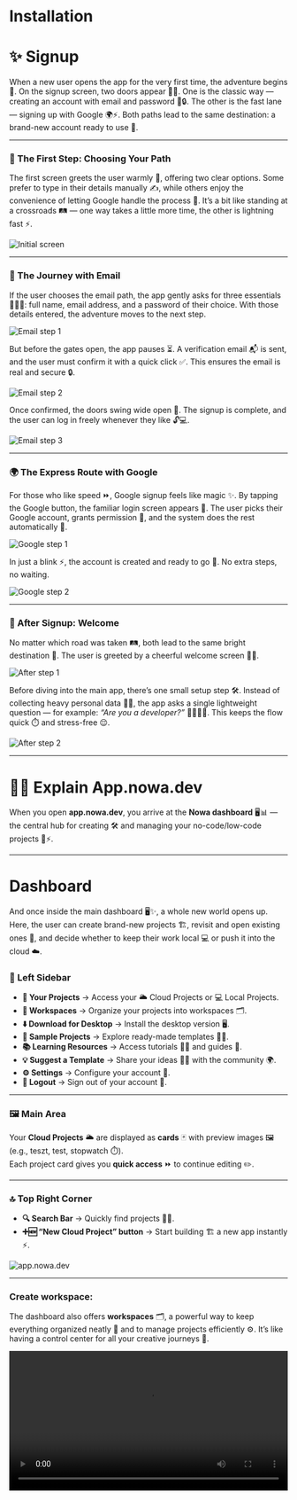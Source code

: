 # Installation  

# ✨ Signup  

When a new user opens the app for the very first time, the adventure begins 🎉. On the signup screen, two doors appear 🔑✨. One is the classic way — creating an account with email and password 📧🔒. The other is the fast lane — signing up with Google 🌍⚡. Both paths lead to the same destination: a brand-new account ready to use 🎊.  

---

### 🏁 The First Step: Choosing Your Path  

The first screen greets the user warmly 👋, offering two clear options. Some prefer to type in their details manually ✍️, while others enjoy the convenience of letting Google handle the process 🤖. It’s a bit like standing at a crossroads 🛤️ — one way takes a little more time, the other is lightning fast ⚡.  

![Initial screen](/img/signup/1.png)  

---

### 📧 The Journey with Email  

If the user chooses the email path, the app gently asks for three essentials 👤📩🔑: full name, email address, and a password of their choice. With those details entered, the adventure moves to the next step.  

![Email step 1](/img/signup/email/1.png)  

But before the gates open, the app pauses ⏳. A verification email 📬 is sent, and the user must confirm it with a quick click ✅. This ensures the email is real and secure 🔒.  

![Email step 2](/img/signup/email/2.png)  

Once confirmed, the doors swing wide open 🎉. The signup is complete, and the user can log in freely whenever they like 🔓💻.  

![Email step 3](/img/signup/email/3.png)  

---

### 🌍 The Express Route with Google  

For those who like speed ⏩, Google signup feels like magic ✨. By tapping the Google button, the familiar login screen appears 👀. The user picks their Google account, grants permission 🙌, and the system does the rest automatically 🤖.  

![Google step 1](/img/signup/google/1.png)  

In just a blink ⚡, the account is created and ready to go 🚀. No extra steps, no waiting.  

![Google step 2](/img/signup/google/2.png)  

---

### 🎉 After Signup: Welcome 

No matter which road was taken 🛤️, both lead to the same bright destination 🌟. The user is greeted by a cheerful welcome screen 👋🎊.  

![After step 1](/img/signup/after/1.png)  

Before diving into the main app, there’s one small setup step 🛠️. Instead of collecting heavy personal data 🙅‍♂️, the app asks a single lightweight question — for example: *“Are you a developer?”* 👨‍💻👩‍💻. This keeps the flow quick ⏱️ and stress-free 😌.  

![After step 2](/img/signup/after/2.png)  

---

# 🎉🚀 Explain App.nowa.dev

When you open **app.nowa.dev**, you arrive at the **Nowa dashboard** 🖥️📊 — the central hub for creating 🛠️ and managing your no-code/low-code projects 🧩⚡.  

---

# Dashboard

And once inside the main dashboard 🖥️✨, a whole new world opens up. Here, the user can create brand-new projects 🏗️, revisit and open existing ones 📂, and decide whether to keep their work local 💻 or push it into the cloud ☁️.

### 📂 Left Sidebar  
- **📁 Your Projects** → Access your 🌥️ Cloud Projects or 💻 Local Projects.  
- **👥 Workspaces** → Organize your projects into workspaces 🗂️.  
- **⬇️ Download for Desktop** → Install the desktop version 🖥️.  
- **🧪 Sample Projects** → Explore ready-made templates 📝🎨.  
- **📚 Learning Resources** → Access tutorials 🎥📖 and guides 🧭.  
- **💡 Suggest a Template** → Share your ideas 💭✨ with the community 🌍.  
- **⚙️ Settings** → Configure your account 🔧.  
- **🚪 Logout** → Sign out of your account 👋.  

---

### 🖼️ Main Area  
Your **Cloud Projects** 🌥️ are displayed as **cards** 🃏 with preview images 🖼️ (e.g., teszt, test, stopwatch ⏱️).  
Each project card gives you **quick access** ⏩ to continue editing ✏️.  

---

### 🔝 Top Right Corner  
- **🔍 Search Bar** → Quickly find projects 🏃💨.  
- **➕🆕 “New Cloud Project” button** → Start building 🏗️ a new app instantly ⚡.  

![app.nowa.dev](/img/app.png)  

---

### Create workspace:

The dashboard also offers **workspaces** 🗂️, a powerful way to keep everything organized neatly 📑 and to manage projects efficiently ⚙️. It’s like having a control center for all your creative journeys 🚀.  

<video src="/videos/getting-started/createworkspace.webm" controls width="100%" />

---

# 📂 Projects: Local or Cloud?  

Once inside, a new decision awaits ⚖️. When creating a project 🏗️, should it live on the local machine 💻 or soar into the cloud ☁️? Both choices offer unique strengths, and the right answer depends on the kind of journey the project will take 🌍.  

---

### ☁️ Cloud Development  

Cloud projects, on the other hand, are like setting up shop in a bustling shared studio 🌟🏢. Files live online 📦, ready to be accessed from anywhere 🌍, shared with teammates 🤝, and scaled to match future growth 📈. This path shines when speed 🚀, collaboration 👥, and global accessibility 🌐 are priorities.  

### Create Cloud project:
<video src="/videos/getting-started/create-cloud.webm" controls width="100%" />

---

### 💻 Local Development  

Keeping projects local feels like working in your own workshop 🛠️🏡. Everything stays safe inside your computer 🖥️, protected from the outside world 🔒. This approach is perfect when working offline 📴, when dealing with sensitive information 🗄️, or when testing on simulators 👨‍🔬. It gives complete control ⚙️ and independence.  

👉 To explore local projects in more detail, you can read more [here](..\local-project-simulator\createlocalproject.md).  

---

### 🎯 Making the Choice  

In the end, there is no wrong path 🙅‍♂️. Some journeys are best taken locally 🏡, others belong in the cloud ☁️. What matters most is picking the environment that fits your needs today and tomorrow 🗓️. Whichever you choose, the app is ready to walk beside you 👣✨.  
